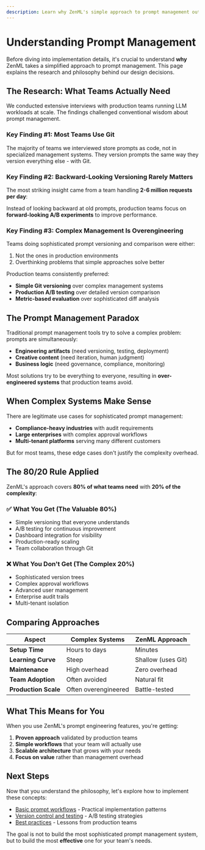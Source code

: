 ```yaml
---
description: Learn why ZenML's simple approach to prompt management outperforms complex systems - backed by research from production teams.
---
```


# Understanding Prompt Management

Before diving into implementation details, it's crucial to understand **why** ZenML takes a simplified approach to prompt management. This page explains the research and philosophy behind our design decisions.

## The Research: What Teams Actually Need

We conducted extensive interviews with production teams running LLM workloads at scale. The findings challenged conventional wisdom about prompt management.

### Key Finding #1: Most Teams Use Git

The majority of teams we interviewed store prompts as code, not in specialized management systems. They version prompts the same way they version everything else - with Git.

### Key Finding #2: Backward-Looking Versioning Rarely Matters

The most striking insight came from a team handling **2-6 million requests per day**:

Instead of looking backward at old prompts, production teams focus on **forward-looking A/B experiments** to improve performance.

### Key Finding #3: Complex Management Is Overengineering

Teams doing sophisticated prompt versioning and comparison were either:
1. Not the ones in production environments
2. Overthinking problems that simple approaches solve better

Production teams consistently preferred:
- **Simple Git versioning** over complex management systems
- **Production A/B testing** over detailed version comparison
- **Metric-based evaluation** over sophisticated diff analysis

## The Prompt Management Paradox

Traditional prompt management tools try to solve a complex problem: prompts are simultaneously:

- **Engineering artifacts** (need versioning, testing, deployment)
- **Creative content** (need iteration, human judgment)  
- **Business logic** (need governance, compliance, monitoring)

Most solutions try to be everything to everyone, resulting in **over-engineered systems** that production teams avoid.

## When Complex Systems Make Sense

There are legitimate use cases for sophisticated prompt management:

- **Compliance-heavy industries** with audit requirements
- **Large enterprises** with complex approval workflows
- **Multi-tenant platforms** serving many different customers

But for most teams, these edge cases don't justify the complexity overhead.

## The 80/20 Rule Applied

ZenML's approach covers **80% of what teams need** with **20% of the complexity**:

### ✅ What You Get (The Valuable 80%)
- Simple versioning that everyone understands
- A/B testing for continuous improvement
- Dashboard integration for visibility
- Production-ready scaling
- Team collaboration through Git

### ❌ What You Don't Get (The Complex 20%)
- Sophisticated version trees
- Complex approval workflows
- Advanced user management
- Enterprise audit trails
- Multi-tenant isolation

## Comparing Approaches

| Aspect | Complex Systems | ZenML Approach |
|--------|----------------|----------------|
| **Setup Time** | Hours to days | Minutes |
| **Learning Curve** | Steep | Shallow (uses Git) |
| **Maintenance** | High overhead | Zero overhead |
| **Team Adoption** | Often avoided | Natural fit |
| **Production Scale** | Often overengineered | Battle-tested |

## What This Means for You

When you use ZenML's prompt engineering features, you're getting:

1. **Proven approach** validated by production teams
2. **Simple workflows** that your team will actually use
3. **Scalable architecture** that grows with your needs
4. **Focus on value** rather than management overhead

## Next Steps

Now that you understand the philosophy, let's explore how to implement these concepts:

- [Basic prompt workflows](basic-prompt-workflows.md) - Practical implementation patterns
- [Version control and testing](version-control-and-testing.md) - A/B testing strategies
- [Best practices](best-practices.md) - Lessons from production teams

The goal is not to build the most sophisticated prompt management system, but to build the most **effective** one for your team's needs.